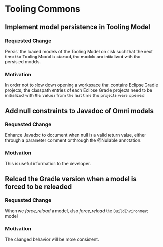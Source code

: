 # Tooling Commons

## Implement model persistence in Tooling Model

### Requested Change

Persist the loaded models of the Tooling Model on disk such that the next time the Tooling Model is started, the
models are initialized with the persisted models.

### Motivation

In order not to slow down opening a workspace that contains Eclipse Gradle projects, the classpath entries of each
Eclipse Gradle projects need to be initialized with the values from the last time the projects were opened.


## Add null constraints to Javadoc of Omni models

### Requested Change

Enhance Javadoc to document when null is a valid return value, either through a parameter comment or
through the @Nullable annotation.

### Motivation

This is useful information to the developer.


## Reload the Gradle version when a model is forced to be reloaded

### Requested Change

When we _force_reload_ a model, also _force_reload_ the `BuildEnvironment` model.

### Motivation

The changed behavior will be more consistent.


